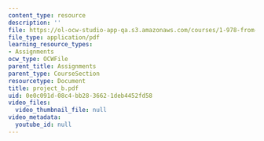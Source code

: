 ```yaml
---
content_type: resource
description: ''
file: https://ol-ocw-studio-app-qa.s3.amazonaws.com/courses/1-978-from-nano-to-macro-introduction-to-atomistic-modeling-techniques-january-iap-2007/0e0c091d08c4bb2836621deb4452fd58_project_b.pdf
file_type: application/pdf
learning_resource_types:
- Assignments
ocw_type: OCWFile
parent_title: Assignments
parent_type: CourseSection
resourcetype: Document
title: project_b.pdf
uid: 0e0c091d-08c4-bb28-3662-1deb4452fd58
video_files:
  video_thumbnail_file: null
video_metadata:
  youtube_id: null
---
```

